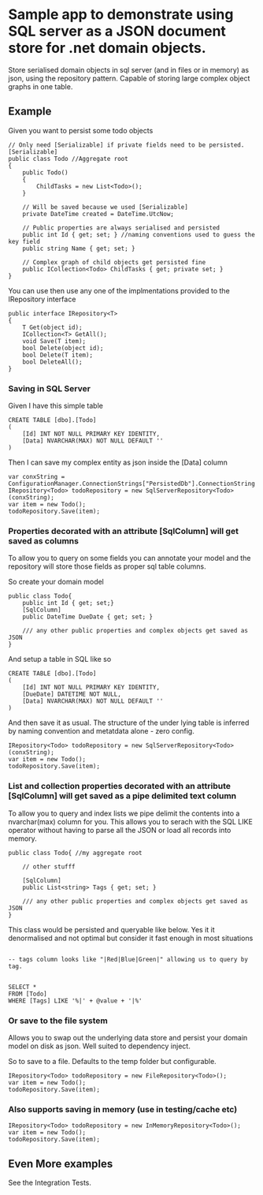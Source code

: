 # Sample app to demonstrate using SQL server as a JSON document store for .net domain objects.

Store serialised domain objects in sql server (and in files or in memory) as json, using the repository pattern. Capable of storing large complex object graphs in one table.

## Example

Given you want to persist some todo objects

	// Only need [Serializable] if private fields need to be persisted.
	[Serializable] 
	public class Todo //Aggregate root
	{
		public Todo()
		{
			ChildTasks = new List<Todo>();
		}
		
		// Will be saved because we used [Serializable]
		private DateTime created = DateTime.UtcNow;
		
		// Public properties are always serialised and persisted
		public int Id { get; set; } //naming conventions used to guess the key field
		public string Name { get; set; }
		
		// Complex graph of child objects get persisted fine
		public ICollection<Todo> ChildTasks { get; private set; }
	}


You can use then use any one of the implmentations provided to the IRepository interface
 
	public interface IRepository<T>
	{
		T Get(object id);
		ICollection<T> GetAll();
		void Save(T item);
		bool Delete(object id);
		bool Delete(T item);
		bool DeleteAll();
	}

### Saving in SQL Server

Given I have this simple table

	CREATE TABLE [dbo].[Todo]
	(
		[Id] INT NOT NULL PRIMARY KEY IDENTITY, 
		[Data] NVARCHAR(MAX) NOT NULL DEFAULT ''
	)

Then I can save my complex entity as json inside the [Data] column

	var conxString = ConfigurationManager.ConnectionStrings["PersistedDb"].ConnectionString
	IRepository<Todo> todoRepository = new SqlServerRepository<Todo>(conxString);
	var item = new Todo();
	todoRepository.Save(item);


### Properties decorated with an attribute [SqlColumn] will get saved as columns

To allow you to query on some fields you can annotate your model and the repository will store those fields as proper sql table columns.

So create your domain model

```
public class Todo{
	public int Id { get; set;}
	[SqlColumn]
	public DateTime DueDate { get; set; }

	/// any other public properties and complex objects get saved as JSON
}
```

And setup a table in SQL like so

	CREATE TABLE [dbo].[Todo]
	(
		[Id] INT NOT NULL PRIMARY KEY IDENTITY, 
		[DueDate] DATETIME NOT NULL,
		[Data] NVARCHAR(MAX) NOT NULL DEFAULT ''
	)


And then save it as usual. The structure of the under lying table is inferred by naming convention and metatdata alone - zero config.

```
IRepository<Todo> todoRepository = new SqlServerRepository<Todo>(conxString);
var item = new Todo();
todoRepository.Save(item);

```


### List and collection properties decorated with an attribute [SqlColumn] will get saved as a pipe delimited text column

To allow you to query and index lists we pipe delimit the contents into a nvarchar(max) column for you. This allows you to serach with the SQL LIKE operator without having to parse all the JSON or load all records into memory.

```
public class Todo{ //my aggregate root

	// other stufff

	[SqlColumn]
	public List<string> Tags { get; set; }

	/// any other public properties and complex objects get saved as JSON
}
```

This class would be persisted and queryable like below. Yes it it denormalised and not optimal but consider it fast enough in most situations

```

-- tags column looks like "|Red|Blue|Green|" allowing us to query by tag. 


SELECT *
FROM [Todo]
WHERE [Tags] LIKE '%|' + @value + '|%'
```


### Or save to the file system

Allows you to swap out the underlying data store and persist your domain model on disk as json. 
Well suited to dependency inject.

So to save to a file. Defaults to the temp folder but configurable.

	IRepository<Todo> todoRepository = new FileRepository<Todo>();
	var item = new Todo();
	todoRepository.Save(item);

### Also supports saving in memory (use in testing/cache etc)

	IRepository<Todo> todoRepository = new InMemoryRepository<Todo>();
	var item = new Todo();
	todoRepository.Save(item);


## Even More examples
 See the Integration Tests.
